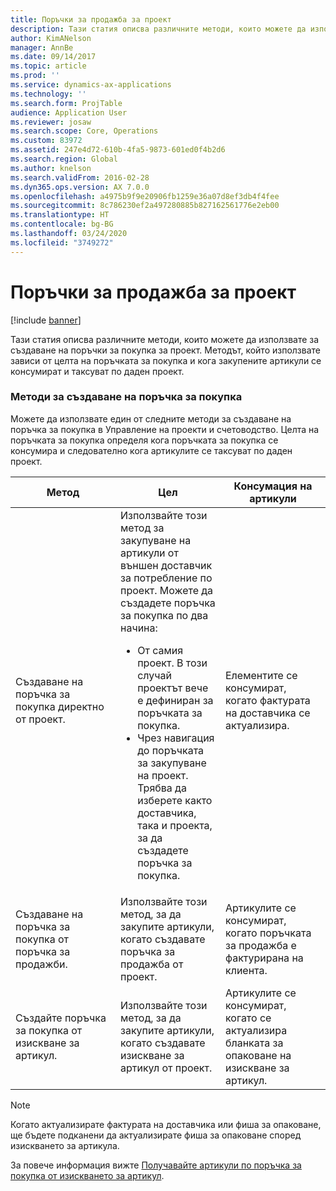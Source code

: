 ```yaml
---
title: Поръчки за продажба за проект
description: Тази статия описва различните методи, които можете да използвате за създаване на поръчки за покупка за проект. Методът, който използвате зависи от целта на поръчката за покупка и кога закупените артикули се консумират и таксуват по даден проект.
author: KimANelson
manager: AnnBe
ms.date: 09/14/2017
ms.topic: article
ms.prod: ''
ms.service: dynamics-ax-applications
ms.technology: ''
ms.search.form: ProjTable
audience: Application User
ms.reviewer: josaw
ms.search.scope: Core, Operations
ms.custom: 83972
ms.assetid: 247e4d72-610b-4fa5-9873-601ed0f4b2d6
ms.search.region: Global
ms.author: knelson
ms.search.validFrom: 2016-02-28
ms.dyn365.ops.version: AX 7.0.0
ms.openlocfilehash: a4975b9f9e20906fb1259e36a07d8ef3db4f4fee
ms.sourcegitcommit: 8c786230ef2a497280885b827162561776e2eb00
ms.translationtype: HT
ms.contentlocale: bg-BG
ms.lasthandoff: 03/24/2020
ms.locfileid: "3749272"
---
```

# <a name="purchase-orders-for-a-project"></a>Поръчки за продажба за проект

[!include [banner](../includes/banner.md)]

Тази статия описва различните методи, които можете да използвате за създаване на поръчки за покупка за проект. Методът, който използвате зависи от целта на поръчката за покупка и кога закупените артикули се консумират и таксуват по даден проект.

### <a name="methods-for-creating-a-purchase-order"></a>Методи за създаване на поръчка за покупка

Можете да използвате един от следните методи за създаване на поръчка за покупка в Управление на проекти и счетоводство. Целта на поръчката за покупка определя кога поръчката за покупка се консумира и следователно кога артикулите се таксуват по даден проект.

<table>
<colgroup>
<col width="33%" />
<col width="33%" />
<col width="33%" />
</colgroup>
<thead>
<tr class="header">
<th>Метод</th>
<th>Цел</th>
<th>Консумация на артикули</th>
</tr>
</thead>
<tbody>
<tr class="odd">
<td>Създаване на поръчка за покупка директно от проект.</td>
<td>Използвайте този метод за закупуване на артикули от външен доставчик за потребление по проект. Можете да създадете поръчка за покупка по два начина:
<ul>
<li>От самия проект. В този случай проектът вече е дефиниран за поръчката за покупка.</li>
<li>Чрез навигация до поръчката за закупуване на проект. Трябва да изберете както доставчика, така и проекта, за да създадете поръчка за покупка.</li>
</ul></td>
<td>Елементите се консумират, когато фактурата на доставчика се актуализира.</td>
</tr>
<tr class="even">
<td>Създаване на поръчка за покупка от поръчка за продажби.</td>
<td>Използвайте този метод, за да закупите артикули, когато създавате поръчка за продажба от проект.</td>
<td>Артикулите се консумират, когато поръчката за продажба е фактурирана на клиента.</td>
</tr>
<tr class="odd">
<td>Създайте поръчка за покупка от изискване за артикул.</td>
<td>Използвайте този метод, за да закупите артикули, когато създавате изискване за артикул от проект.</td>
<td>Артикулите се консумират, когато се актуализира бланката за опаковане на изискване за артикул.</td>
</tr>
</tbody>
</table>

> [!NOTE] 
> Когато актуализирате фактурата на доставчика или фиша за опаковане, ще бъдете подканени да актуализирате фиша за опаковане според изискването за артикула.

За повече информация вижте [Получавайте артикули по поръчка за покупка от изискването за артикул](tasks/receive-items-purchase-order-item-requirement.md).

